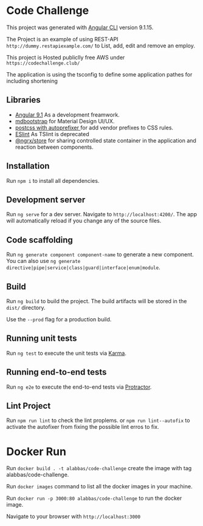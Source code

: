 # Code Challenge

This project was generated with [Angular CLI](https://github.com/angular/angular-cli) version 9.1.15. 

The Project is an example of using REST-API `http://dummy.restapiexample.com/` to List, add, edit and remove an employ.

This project is Hosted publiclly free AWS under `https://codechallenge.club/`  

The application is using the tsconfig to define some application pathes for including shortening

## Libraries

- [Angular 9.1](https://angular.io/) As a development freamwork.
- [mdbootstrap](https://mdbootstrap.com/docs/angular/getting-started/quick-start/) for Material Design UI/UX.
- [postcss with autoprefixer ](https://github.com/valor-software/ng2-charts) for add vendor prefixes to CSS rules.
- [ESlint](https://blog.palantir.com/tslint-in-2019-1a144c2317a9) As TSlint is deprecated 
- [@ngrx/store](https://ngrx.io/guide/store) for sharing controlled state container in the application and reaction between components.

## Installation

Run `npm i` to install all dependencies.

## Development server

Run `ng serve` for a dev server. Navigate to `http://localhost:4200/`. The app will automatically reload if you change any of the source files.

## Code scaffolding

Run `ng generate component component-name` to generate a new component. You can also use `ng generate directive|pipe|service|class|guard|interface|enum|module`.

## Build

Run `ng build` to build the project. The build artifacts will be stored in the `dist/` directory. 

Use the `--prod` flag for a production build.

## Running unit tests

Run `ng test` to execute the unit tests via [Karma](https://karma-runner.github.io).

## Running end-to-end tests

Run `ng e2e` to execute the end-to-end tests via [Protractor](http://www.protractortest.org/).

## Lint Project

Run `npm run lint` to check the lint proplems. or `npm run lint--autofix` to activate the autofixer from fixing the possible lint erros to fix.

# Docker Run

Run `docker build . -t alabbas/code-challenge` create the image with tag alabbas/code-challenge.

Run `docker images` command to list all the docker images in your machine.

Run `docker run -p 3000:80 alabbas/code-challenge` to run the docker image.

Navigate to your browser with `http://localhost:3000`
